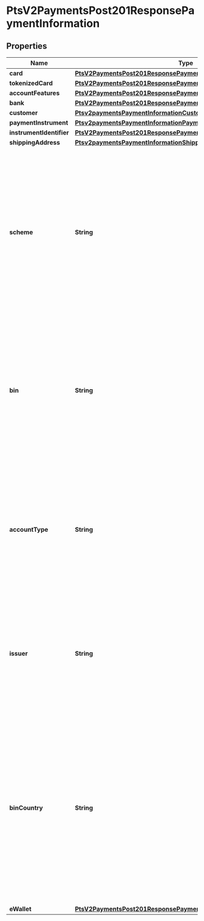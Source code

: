 
# PtsV2PaymentsPost201ResponsePaymentInformation

## Properties
Name | Type | Description | Notes
------------ | ------------- | ------------- | -------------
**card** | [**PtsV2PaymentsPost201ResponsePaymentAccountInformationCard**](PtsV2PaymentsPost201ResponsePaymentAccountInformationCard.md) |  |  [optional]
**tokenizedCard** | [**PtsV2PaymentsPost201ResponsePaymentInformationTokenizedCard**](PtsV2PaymentsPost201ResponsePaymentInformationTokenizedCard.md) |  |  [optional]
**accountFeatures** | [**PtsV2PaymentsPost201ResponsePaymentInformationAccountFeatures**](PtsV2PaymentsPost201ResponsePaymentInformationAccountFeatures.md) |  |  [optional]
**bank** | [**PtsV2PaymentsPost201ResponsePaymentInformationBank**](PtsV2PaymentsPost201ResponsePaymentInformationBank.md) |  |  [optional]
**customer** | [**Ptsv2paymentsPaymentInformationCustomer**](Ptsv2paymentsPaymentInformationCustomer.md) |  |  [optional]
**paymentInstrument** | [**Ptsv2paymentsPaymentInformationPaymentInstrument**](Ptsv2paymentsPaymentInformationPaymentInstrument.md) |  |  [optional]
**instrumentIdentifier** | [**PtsV2PaymentsPost201ResponsePaymentInformationInstrumentIdentifier**](PtsV2PaymentsPost201ResponsePaymentInformationInstrumentIdentifier.md) |  |  [optional]
**shippingAddress** | [**Ptsv2paymentsPaymentInformationShippingAddress**](Ptsv2paymentsPaymentInformationShippingAddress.md) |  |  [optional]
**scheme** | **String** | Subtype of card account. This field can contain one of the following values: - Maestro International - Maestro UK Domestic - MasterCard Credit - MasterCard Debit - Visa Credit - Visa Debit - Visa Electron  **Note** Additional values may be present.  For all possible values, see the &#x60;score_card_scheme&#x60; field description in the _Decision Manager Using the SCMP API Developer Guide_ on the [CyberSource Business Center.](https://ebc2.cybersource.com/ebc2/) Click **Decision Manager** &gt; **Documentation** &gt; **Guides** &gt; _Decision Manager Using the SCMP API Developer Guide_ (PDF link).  |  [optional]
**bin** | **String** | Credit card BIN (the first six digits of the credit card).Derived either from the &#x60;cc_bin&#x60; request field or from the first six characters of the &#x60;customer_cc_num&#x60; field.  For all possible values, see the &#x60;score_cc_bin&#x60; field description in the _Decision Manager Using the SCMP API Developer Guide_ on the [CyberSource Business Center.](https://ebc2.cybersource.com/ebc2/) Click **Decision Manager** &gt; **Documentation** &gt; **Guides** &gt; _Decision Manager Using the SCMP API Developer Guide_ (PDF link).  |  [optional]
**accountType** | **String** | Type of payment card account. This field can refer to a credit card, debit card, or prepaid card account type.  For all possible values, see the &#x60;score_card_account_type&#x60; field description in the _Decision Manager Using the SCMP API Developer Guide_ on the [CyberSource Business Center.](https://ebc2.cybersource.com/ebc2/) Click **Decision Manager** &gt; **Documentation** &gt; **Guides** &gt; _Decision Manager Using the SCMP API Developer Guide_ (PDF link).  |  [optional]
**issuer** | **String** | Name of the bank or entity that issued the card account.  For all possible values, see the &#x60;score_card_issuer&#x60; field description in the _Decision Manager Using the SCMP API Developer Guide_ on the [CyberSource Business Center.](https://ebc2.cybersource.com/ebc2/) Click **Decision Manager** &gt; **Documentation** &gt; **Guides** &gt; _Decision Manager Using the SCMP API Developer Guide_ (PDF link).  |  [optional]
**binCountry** | **String** | Country (two-digit country code) associated with the BIN of the customer&#39;s card used for the payment. Returned if the information is available. Use this field for additional information when reviewing orders. This information is also displayed in the details page of the CyberSource Business Center.  For all possible values, see the &#x60;bin_country&#x60; field description in the _Decision Manager Using the SCMP API Developer Guide_ on the [CyberSource Business Center.](https://ebc2.cybersource.com/ebc2/) Click **Decision Manager** &gt; **Documentation** &gt; **Guides** &gt; _Decision Manager Using the SCMP API Developer Guide_ (PDF link).  |  [optional]
**eWallet** | [**PtsV2PaymentsPost201ResponsePaymentInformationEWallet**](PtsV2PaymentsPost201ResponsePaymentInformationEWallet.md) |  |  [optional]



